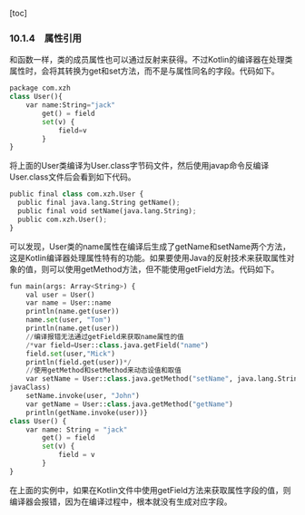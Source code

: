 [toc]

### 10.1.4　属性引用

和函数一样，类的成员属性也可以通过反射来获得。不过Kotlin的编译器在处理类属性时，会将其转换为get和set方法，而不是与属性同名的字段。代码如下。

```python
package com.xzh
class User(){
    var name:String="jack"
        get() = field
        set(v) {
            field=v
        }
}
```

将上面的User类编译为User.class字节码文件，然后使用javap命令反编译User.class文件后会看到如下代码。

```python
public final class com.xzh.User {
  public final java.lang.String getName();
  public final void setName(java.lang.String);
  public com.xzh.User();
}
```

可以发现，User类的name属性在编译后生成了getName和setName两个方法，这是Kotlin编译器处理属性特有的功能。如果要使用Java的反射技术来获取属性对象的值，则可以使用getMethod方法，但不能使用getField方法。代码如下。

```python
fun main(args: Array<String>) {
    val user = User()
    var name = User::name
    println(name.get(user))
    name.set(user, "Tom")
    println(name.get(user))
    //编译报错无法通过getField来获取name属性的值
    /*var field=User::class.java.getField("name")
    field.set(user,"Mick")
    println(field.get(user))*/
    //使用getMethod和setMethod来动态设值和取值
    var setName = User::class.java.getMethod("setName", java.lang.String(). 
javaClass)
    setName.invoke(user, "John")
    var getName = User::class.java.getMethod("getName")
    println(getName.invoke(user))}
class User() {
    var name: String = "jack"
        get() = field
        set(v) {
            field = v
        }
}
```

在上面的实例中，如果在Kotlin文件中使用getField方法来获取属性字段的值，则编译器会报错，因为在编译过程中，根本就没有生成对应字段。

